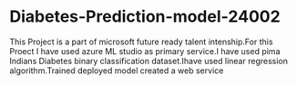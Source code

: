# Diabetes-Prediction-model-24002

This Project is a part of microsoft future ready talent intenship.For this Proect I have used azure ML studio as primary service.I have used pima Indians Diabetes binary classification dataset.Ihave used linear regression algorithm.Trained deployed model created a web service
